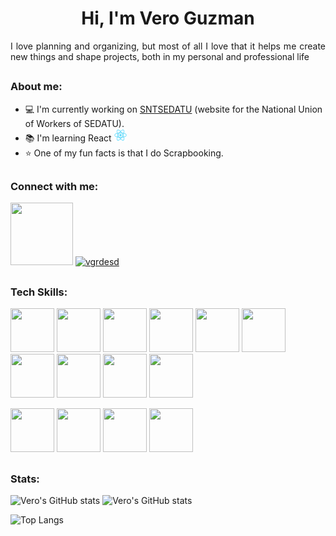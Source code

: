 <h1 align="center"> Hi, I'm Vero Guzman </h1> 

<p align="justify">I love planning and organizing, but most of all I love that it helps me create new things and shape projects, both in my personal and professional life</p>
<h2></h2>

<h3>About me: </h3>

* 💻 I'm currently working on <a href="http://sntsedatu.org/" target="blank"> SNTSEDATU<a/> (website for the National Union of Workers of SEDATU).
* 📚 I'm learning React <img src="https://github.com/devicons/devicon/blob/master/icons/react/react-original.svg" alt="react" width="20" height="20"/>
* ⭐ One of my fun facts is that I do Scrapbooking.
<h2></h2>

<h3>Connect with me:</h3>
<a href="https://www.linkedin.com/in/veroguzrob/"><img src="https://cdn.jsdelivr.net/gh/devicons/devicon/icons/linkedin/linkedin-original-wordmark.svg" width="100" height="100" /></a> 
<a href="mailto:vgrdesd@gmail.com" target="blank"><img src="https://upload.wikimedia.org/wikipedia/commons/thumb/7/7e/Gmail_icon_%282020%29.svg/2560px-Gmail_icon_%282020%29.svg.png" alt="vgrdesd" height="70" width="70" /></a>
<h2></h2>

<h3>Tech Skills:</h3>

<img src="https://cdn.jsdelivr.net/gh/devicons/devicon/icons/html5/html5-plain-wordmark.svg" width="70" height="70"/> <img src="https://cdn.jsdelivr.net/gh/devicons/devicon/icons/css3/css3-plain-wordmark.svg" width="70" height="70"/> <img src="https://cdn.jsdelivr.net/gh/devicons/devicon/icons/javascript/javascript-plain.svg" width="70" height="70"/> <img src="https://cdn.jsdelivr.net/gh/devicons/devicon/icons/react/react-original-wordmark.svg" width="70" height="70"/> <img src="https://cdn.jsdelivr.net/gh/devicons/devicon/icons/git/git-plain-wordmark.svg" width="70" height="70"/> <img src="https://cdn.jsdelivr.net/gh/devicons/devicon/icons/nodejs/nodejs-plain-wordmark.svg" width="70" height="70"/>
<img src="https://cdn.jsdelivr.net/gh/devicons/devicon/icons/express/express-original-wordmark.svg" width="70" height="70"/> <img src="https://cdn.jsdelivr.net/gh/devicons/devicon/icons/firebase/firebase-plain-wordmark.svg" width="70" height="70"/> <img src="https://cdn.jsdelivr.net/gh/devicons/devicon/icons/mongodb/mongodb-plain-wordmark.svg" width="70" height="70"/> <img src="https://cdn.jsdelivr.net/gh/devicons/devicon/icons/npm/npm-original-wordmark.svg" width="70" height="70"/>

<img src="https://cdn.jsdelivr.net/gh/devicons/devicon/icons/vscode/vscode-original-wordmark.svg" width="70" height="70"/> <img src="https://cdn.jsdelivr.net/gh/devicons/devicon/icons/canva/canva-original.svg" width="70" height="70"/> <img src="https://cdn.jsdelivr.net/gh/devicons/devicon/icons/figma/figma-original.svg" width="70" height="70"/> <img src="https://cdn.jsdelivr.net/gh/devicons/devicon/icons/trello/trello-plain-wordmark.svg" width="70" height="70"/> 
 
<!--<img src="https://cdn.jsdelivr.net/gh/devicons/devicon/icons/materialui/materialui-plain.svg" width="100" height="100"/>-->
<h2></h2>


<h3>Stats:</h3>

![Vero's GitHub stats](https://github-readme-stats.vercel.app/api?username=veroguzrob&theme=radical&show_icons=true) 
![Vero's GitHub stats](https://github-readme-stats.vercel.app/api?username=veroguzrob&include_all_commits=true&theme=radical&show_icons=true)


![Top Langs](https://github-readme-stats.vercel.app/api/top-langs/?username=veroguzrob&langs_count=8)
